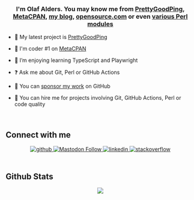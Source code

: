 ### <div align="center">I'm Olaf Alders. You may know me from <a href="https://www.prettygoodping.com">PrettyGoodPing</a>, <a href="https://metacpan.org" target="_blank">MetaCPAN</a>, <a href="https://olafalders.com">my blog</a>, <a href="https://opensource.com/users/oalders">opensource.com</a> or even <a href="https://metacpan.org/author/OALDERS" target="_blank">various Perl modules</a></div>

- 🚀 My latest project is [PrettyGoodPing](https://www.prettygoodping.com/)

- 🥇 I'm coder #1 on <a href="https://metacpan.org" target="_blank">MetaCPAN</a>

- 📘 I’m enjoying learning TypeScript and Playwright

- ❓ Ask me about Git, Perl or GitHub Actions

- 🍺 You can <a href="https://github.com/sponsors/oalders">sponsor my work</a> on GitHub

- 🍻 You can hire me for projects involving Git, GitHub Actions, Perl or code quality

<br/>

## Connect with me

<div align="center">

<a href="https://github.com/oalders" target="_blank">
<img src=https://img.shields.io/badge/github-%2324292e.svg?&style=for-the-badge&logo=github&logoColor=white alt=github style="margin-bottom: 5px;" />
</a>

<a href="https://fosstodon.org/@oalders" target="_blank">
<img alt="Mastodon Follow" src="https://img.shields.io/mastodon/follow/109825361087142045?color=%23563ACC&domain=https%3A%2F%2Ffosstodon.org&label=mastodon&logoColor=%236364FF&style=for-the-badge">
</a>

<a href="https://www.linkedin.com/in/olafalders" target="_blank">
<img src=https://img.shields.io/badge/linkedin-%231E77B5.svg?&style=for-the-badge&logo=linkedin&logoColor=white alt=linkedin style="margin-bottom: 5px;" />
</a>

<a href="https://stackoverflow.com/users/406224/oalders/" target="_blank">
<img src=https://img.shields.io/badge/stackoverflow-%23F28032.svg?&style=for-the-badge&logo=stackoverflow&logoColor=white alt=stackoverflow style="margin-bottom: 5px;" />
</a>

</div>

<br/>

## Github Stats

<div align="center"><img src="https://github-readme-stats.vercel.app/api?username=oalders&show_icons=true&count_private=true&hide_border=true" align="center" /></div>
